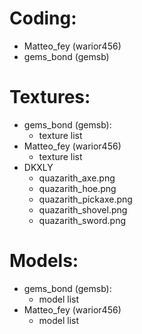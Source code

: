 # Coding: 
- Matteo_fey (warior456)
- gems_bond (gemsb)
# Textures:
- gems_bond (gemsb):
  - texture list
- Matteo_fey (warior456)
  - texture list
- DKXLY
  - quazarith_axe.png
  - quazarith_hoe.png
  - quazarith_pickaxe.png
  - quazarith_shovel.png
  - quazarith_sword.png
# Models:
- gems_bond (gemsb):
  - model list
- Matteo_fey (warior456)
  - model list
